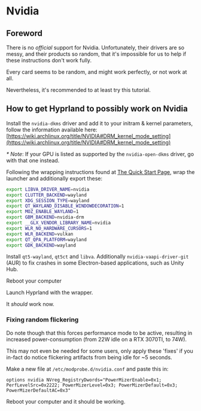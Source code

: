 # Nvidia

## Foreword
There is no _official_ support for Nvidia. Unfortunately, their drivers are so messy, and their products so random, that it's impossible for us to help if these instructions don't work fully.

Every card seems to be random, and might work perfectly, or not work at all.

Nevertheless, it's recommended to at least try this tutorial.

## How to get Hyprland to possibly work on Nvidia

Install the `nvidia-dkms` driver and add it to your initram & kernel parameters, follow the information available here: [https://wiki.archlinux.org/title/NVIDIA#DRM_kernel_mode_setting](https://wiki.archlinux.org/title/NVIDIA#DRM_kernel_mode_setting)

   _* Note_: If your GPU is listed as supported by the `nvidia-open-dkms` driver, go with that one instead.


Following the wrapping instructions found at [The Quick Start Page](https://github.com/hyprwm/Hyprland/wiki/Quick-start#wrapping-the-launcher-recommended), wrap the launcher and additionally export these:
```sh
export LIBVA_DRIVER_NAME=nvidia
export CLUTTER_BACKEND=wayland
export XDG_SESSION_TYPE=wayland
export QT_WAYLAND_DISABLE_WINDOWDECORATION=1
export MOZ_ENABLE_WAYLAND=1
export GBM_BACKEND=nvidia-drm
export __GLX_VENDOR_LIBRARY_NAME=nvidia
export WLR_NO_HARDWARE_CURSORS=1
export WLR_BACKEND=vulkan
export QT_QPA_PLATFORM=wayland
export GDK_BACKEND=wayland
```

Install `qt5-wayland`, `qt5ct` and `libva`. Additionally `nvidia-vaapi-driver-git` (AUR) to fix crashes in some Electron-based applications, such as Unity Hub.

Reboot your computer

Launch Hyprland with the wrapper.

It _should_ work now.

### Fixing random flickering
Do note though that this forces performance mode to be active, resulting in increased power-consumption (from 22W idle on a RTX 3070TI, to 74W).

This may not even be needed for some users, only apply these 'fixes' if you in-fact do notice flickering artifacts from being idle for ~5 seconds.

Make a new file at `/etc/modprobe.d/nvidia.conf` and paste this in:
```
options nvidia NVreg_RegistryDwords="PowerMizerEnable=0x1; PerfLevelSrc=0x2222; PowerMizerLevel=0x3; PowerMizerDefault=0x3; PowerMizerDefaultAC=0x3"
```

Reboot your computer and it should be working.